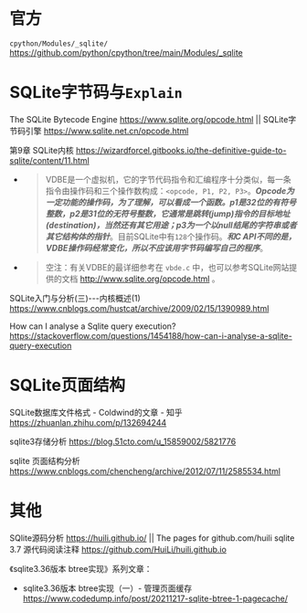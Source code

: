 
# 官方

`cpython/Modules/_sqlite/` https://github.com/python/cpython/tree/main/Modules/_sqlite

# SQLite字节码与`Explain`

The SQLite Bytecode Engine https://www.sqlite.org/opcode.html || SQLite字节码引擎 https://www.sqlite.net.cn/opcode.html

第9章 SQLite内核 https://wizardforcel.gitbooks.io/the-definitive-guide-to-sqlite/content/11.html
- > VDBE是一个虚拟机，它的字节代码指令和汇编程序十分类似，每一条指令由操作码和三个操作数构成：`<opcode, P1, P2, P3>`。***Opcode为一定功能的操作码，为了理解，可以看成一个函数。p1是32位的有符号整数，p2是31位的无符号整数，它通常是跳转(jump)指令的目标地址(destination)，当然还有其它用途；p3为一个以null结尾的字符串或者其它结构体的指针***。目前SQLite中有`128`个操作码。***和C API不同的是，VDBE操作码经常变化，所以不应该用字节码编写自己的程序***。
- > 空注：有关VDBE的最详细参考在 `vbde.c` 中，也可以参考SQLite网站提供的文档 http://www.sqlite.org/opcode.html 。

SQLite入门与分析(三)---内核概述(1) https://www.cnblogs.com/hustcat/archive/2009/02/15/1390989.html

How can I analyse a Sqlite query execution? https://stackoverflow.com/questions/1454188/how-can-i-analyse-a-sqlite-query-execution

# SQLite页面结构

SQLite数据库文件格式 - Coldwind的文章 - 知乎 https://zhuanlan.zhihu.com/p/132694244

sqlite3存储分析 https://blog.51cto.com/u_15859002/5821776

sqlite 页面结构分析 https://www.cnblogs.com/chencheng/archive/2012/07/11/2585534.html

# 其他

SQlite源码分析 https://huili.github.io/ || The pages for github.com/huili sqlite 3.7 源代码阅读注释 https://github.com/HuiLi/huili.github.io

《sqlite3.36版本 btree实现》系列文章：
- sqlite3.36版本 btree实现（一）- 管理页面缓存 https://www.codedump.info/post/20211217-sqlite-btree-1-pagecache/
